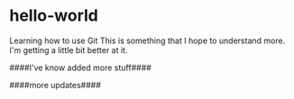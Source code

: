 # hello-world
Learning how to use Git
This is something that I hope to understand more.  I'm getting a little bit better at it.



####I've know added more stuff####


####more updates####